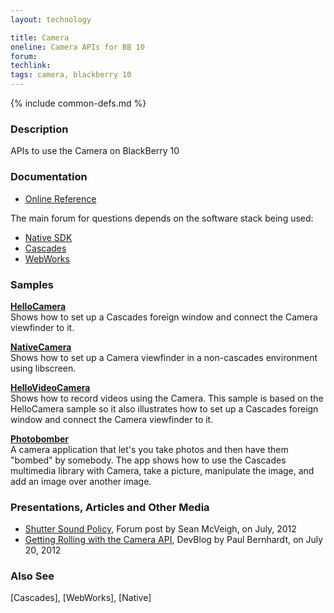 ```yaml
---
layout: technology

title: Camera
oneline: Camera APIs for BB 10
forum:
techlink:
tags: camera, blackberry 10
---
```

{% include common-defs.md %}

### Description

APIs to use the Camera on BlackBerry 10

### Documentation

* [Online Reference](https://bdsc.webapps.blackberry.com/native/beta/reference/com.qnx.doc.camera.lib_ref/topic/overview.html)

The main forum for questions depends on the software stack being used:

* [Native SDK](http://supportforums.blackberry.com/t5/Native-Development/bd-p/native_sdk)
* [Cascades](http://supportforums.blackberry.com/t5/Cascades-Development/bd-p/Cascades)
* [WebWorks](http://supportforums.blackberry.com/t5/Web-and-WebWorks-Development/bd-p/browser_dev)

### Samples

**[HelloCamera](http://github.com/blackberry/Cascades-Community-Samples/tree/master/HelloCamera)**  
Shows how to set up a Cascades foreign window and connect the Camera viewfinder to it.

**[NativeCamera](http://github.com/blackberry/Cascades-Community-Samples/tree/master/NativeCamera)**  
Shows how to set up a Camera viewfinder in a non-cascades environment using libscreen.

**[HelloVideoCamera](https://github.com/blackberry/Cascades-Community-Samples/tree/master/HelloVideoCamera)**  
Shows how to record videos using the Camera.
This sample is based on the HelloCamera sample so it also illustrates how to set up a Cascades foreign window and connect the Camera viewfinder to it.

**[Photobomber](https://github.com/blackberry/Cascades-Samples/tree/master/photobomber)**  
A camera application that let's you take photos and then have them "bombed" by somebody.  The app shows how to use the
Cascades multimedia library with Camera, take a picture, manipulate the image, and add an image over another image.

### Presentations, Articles and Other Media

* [Shutter Sound Policy](http://supportforums.blackberry.com/t5/Native-Development/Camera-shutter-sound/m-p/1808535#M5712),
Forum post by Sean McVeigh, on July, 2012
* [Getting Rolling with the Camera API](http://devblog.blackberry.com/2012/07/camera-api/), DevBlog by Paul Bernhardt, on July 20, 2012

### Also See
[Cascades], [WebWorks], [Native]
